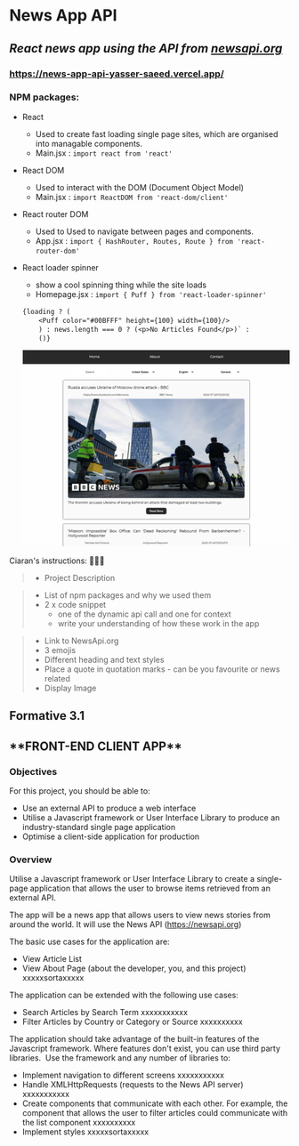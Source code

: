# **News App API**

## _React news app using the API from [newsapi.org](newsapi.org)_

### https://news-app-api-yasser-saeed.vercel.app/

### NPM packages:

- React
  - Used to create fast loading single page sites, which are organised into managable components.
  - Main.jsx : `import react from 'react'`
- React DOM
  - Used to interact with the DOM (Document Object Model)
  - Main.jsx : `import ReactDOM from 'react-dom/client'`
- React router DOM
  - Used to Used to navigate between pages and components.
  - App.jsx : `import { HashRouter, Routes, Route } from 'react-router-dom'`
- React loader spinner

  - show a cool spinning thing while the site loads
  - Homepage.jsx : `import { Puff } from 'react-loader-spinner'`

  ```
  {loading ? (
      <Puff color="#00BFFF" height={100} width={100}/>
      ) : news.length === 0 ? (<p>No Articles Found</p>)` :
      ()}
  ```

  ![This is what the site looks like as of Tuesday afternoon:](public/image/screenshot-for-readme.png)

Ciaran's instructions:
:pinched_fingers::call_me_hand::palms_up_together:

> - Project Description

> - List of npm packages and why we used them
> - 2 x code snippet
>   - one of the dynamic api call and one for context
>   - write your understanding of how these work in the app

> - Link to NewsApi.org
> - 3 emojis
> - Different heading and text styles
> - Place a quote in quotation marks - can be you favourite or news related
> - Display Image

## Formative 3.1

## \***\*FRONT-END CLIENT APP\*\***

### Objectives

For this project, you should be able to:

- Use an external API to produce a web interface
- Utilise a Javascript framework or User Interface Library to produce an industry-standard single page application
- Optimise a client-side application for production

### Overview

Utilise a Javascript framework or User Interface Library to create a single-page application that allows the user to browse items retrieved from an external API.

The app will be a news app that allows users to view news stories from around the world. It will use the News API (https://newsapi.org)

The basic use cases for the application are:

- View Article List
- View About Page (about the developer, you, and this project) xxxxxsortaxxxxx

The application can be extended with the following use cases:

- Search Articles by Search Term xxxxxxxxxxx
- Filter Articles by Country or Category or Source xxxxxxxxxx

The application should take advantage of the built-in features of the Javascript framework. Where features don't exist, you can use third party libraries.  Use the framework and any number of libraries to:

- Implement navigation to different screens xxxxxxxxxxx
- Handle XMLHttpRequests (requests to the News API server) xxxxxxxxxxx
- Create components that communicate with each other. For example, the component that allows the user to filter articles could communicate with the list component xxxxxxxxxx
- Implement styles xxxxxsortaxxxxx
